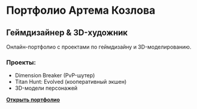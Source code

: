 # Портфолио Артема Козлова

## Геймдизайнер & 3D-художник

Онлайн-портфолио с проектами по геймдизайну и 3D-моделированию.

### Проекты:
- Dimension Breaker (PvP-шутер)
- Titan Hunt: Evolved (кооперативный экшен)
- 3D-модели персонажей

**[Открыть портфолио]([https://George2k2.github.io](https://george2k2.github.io))**
